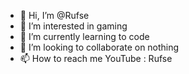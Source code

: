 - 👋 Hi, I’m @Rufse
- 👀 I’m interested in gaming
- 🌱 I’m currently learning to code
- 💞️ I’m looking to collaborate on nothing
- 📫 How to reach me YouTube : Rufse

<!---
Rufse/Rufse is a ✨ special ✨ repository because its `README.md` (this file) appears on your GitHub profile.
You can click the Preview link to take a look at your changes.
--->

